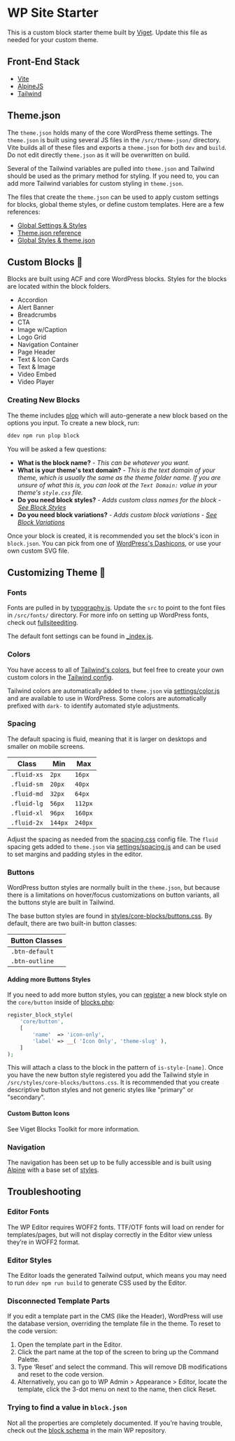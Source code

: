 # WP Site Starter

This is a custom block starter theme built by [Viget](https://www.viget.com/). Update this file as needed for your custom theme.

## Front-End Stack

- [Vite](https://vitejs.dev/)
- [AlpineJS](https://alpinejs.dev/)
- [Tailwind](https://tailwindcss.com/)

## Theme.json

The `theme.json` holds many of the core WordPress theme settings. The `theme.json` is built using several JS files in the `/src/theme-json/` directory. Vite builds all of these files and exports a `theme.json` for both `dev` and `build`. Do not edit directly `theme.json` as it will be overwritten on build.

Several of the Tailwind variables are pulled into `theme.json` and Tailwind should be used as the primary method for styling. If you need to, you can add more Tailwind variables for custom styling in `theme.json`.

The files that create the `theme.json` can be used to apply custom settings for blocks, global theme styles, or define custom templates. Here are a few references:

- [Global Settings & Styles](https://developer.wordpress.org/block-editor/how-to-guides/themes/global-settings-and-styles/)
- [Theme.json reference](https://developer.wordpress.org/block-editor/reference-guides/theme-json-reference/theme-json-living/)
- [Global Styles & theme.json](https://fullsiteediting.com/lessons/global-styles/)

## Custom Blocks 🧱

Blocks are built using ACF and core WordPress blocks. Styles for the blocks are located within the block folders.

* Accordion
* Alert Banner
* Breadcrumbs
* CTA
* Image w/Caption
* Logo Grid
* Navigation Container
* Page Header
* Text & Icon Cards
* Text & Image
* Video Embed
* Video Player

### Creating New Blocks

The theme includes [plop](https://plopjs.com/) which will auto-generate a new block based on the options you input.
To create a new block, run:

```bash
ddev npm run plop block
```

You will be asked a few questions:

* __What is the block name?__ - *This can be whatever you want.*
* __What is your theme's text domain?__ - *This is the text domain of your theme, which is usually the same as the theme folder name. If you are unsure of what this is, you can look at the `Text Domain:` value in your theme's `style.css` file.*
* __Do you need block styles?__ - *Adds custom class names for the block - [See Block Styles](https://developer.wordpress.org/block-editor/reference-guides/block-api/block-styles/)*
* __Do you need block variations?__ - *Adds custom block variations - [See Block Variations](https://developer.wordpress.org/block-editor/reference-guides/block-api/block-variations/)*

Once your block is created, it is recommended you set the block's icon in `block.json`. You can pick from one of [WordPress's Dashicons](https://developer.wordpress.org/resource/dashicons/), or use your own custom SVG file.

## Customizing Theme 🎨

### Fonts

Fonts are pulled in by [typography.js](src/theme-json/settings/typography.js). Update the `src` to point to the font files in `/src/fonts/` directory. For more info on setting up WordPress fonts, check out [fullsiteediting](https://fullsiteediting.com/lessons/creating-theme-json/#h-typography).

The default font settings can be found in [_index.js](src/theme-json/styles/_index.js).

### Colors

You have access to all of [Tailwind's colors](https://tailwindcss.com/docs/customizing-colors), but feel free to create your own custom colors in the [Tailwind config](src/styles/tailwind/colors.css).

Tailwind colors are automatically added to `theme.json` via [settings/color.js](src/theme-json/settings/color.js) and are available to use in WordPress. Some colors are automatically prefixed with `dark-` to identify automated style adjustments.

### Spacing

The default spacing is fluid, meaning that it is larger on desktops and smaller on mobile screens.

| Class | Min | Max |
|-------|-----|-----|
| `.fluid-xs` | `2px` | `16px` |
| `.fluid-sm` | `20px` | `40px` |
| `.fluid-md` | `32px` | `64px` |
| `.fluid-lg` | `56px` | `112px` |
| `.fluid-xl` | `96px` | `160px` |
| `.fluid-2x` | `144px` | `240px` |

Adjust the spacing as needed from the [spacing.css](src/styles/tailwind/spacing.css) config file. The `fluid` spacing gets added to `theme.json` via [settings/spacing.js](src/theme-json/settings/spacing.js) and can be used to set margins and padding styles in the editor.

### Buttons

WordPress button styles are normally built in the `theme.json`, but because there is a limitations on hover/focus customizations on button variants, all the buttons style are built in Tailwind.

The base button styles are found in [styles/core-blocks/buttons.css](src/styles/core-blocks/buttons.css). By default, there are two  built-in button classes:

| Button Classes       |
|----------------------|
| `.btn-default`       |
| `.btn-outline`       |

#### Adding more Buttons Styles

If you need to add more button styles, you can [register](https://developer.wordpress.org/reference/functions/register_block_style/) a new block style on the `core/button` inside of [blocks.php](inc/blocks.php):

```php
register_block_style(
	'core/button',
	[
		'name'  => 'icon-only',
		'label' => __( 'Icon Only', 'theme-slug' ),
	]
);
```

This will attach a class to the block in the pattern of `is-style-[name]`. Once you have the new button style registered you add the Tailwind style in `/src/styles/core-blocks/buttons.css`. It is recommended that you create descriptive button styles and not generic styles like "primary" or "secondary".

#### Custom Button Icons

See Viget Blocks Toolkit for more information.

### Navigation

The navigation has been set up to be fully accessible and is built using [Alpine](https://alpinejs.dev/) with a base set of [styles](src/styles/core-blocks/navigation.css).

## Troubleshooting

### Editor Fonts

The WP Editor requires WOFF2 fonts. TTF/OTF fonts will load on render for templates/pages, but will not display correctly in the Editor view unless they’re in WOFF2 format.

### Editor Styles

The Editor loads the generated Tailwind output, which means you may need to run `ddev npm run build` to generate CSS used by the Editor.

### Disconnected Template Parts

If you edit a template part in the CMS (like the Header), WordPress will use the database version, overriding the template file in the theme. To reset to the code version:

1. Open the template part in the Editor.
2. Click the part name at the top of the screen to bring up the Command Palette.
3. Type ‘Reset’ and select the command. This will remove DB modifications and reset to the code version.
4. Alternatively, you can go to WP Admin > Appearance > Editor, locate the template, click the 3-dot menu on next to the name, then click Reset.

### Trying to find a value in `block.json`

Not all the properties are completely documented. If you’re having trouble, check out the [block schema](https://github.com/WordPress/gutenberg/blob/trunk/schemas/json/block.json) in the main WP repository.
